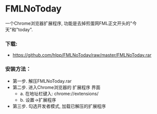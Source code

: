 # FMLNoToday

一个Chrome浏览器扩展程序, 功能是去掉煎蛋网FML正文开头的"今天"和"today".

### 下载:
* https://github.com/hlpp/FMLNoToday/raw/master/FMLNoToday.rar

### 安装方法：
* 第一步. 解压FMLNoToday.rar
* 第二步. 进入Chrome浏览器的 扩展程序 界面
  - a. 在地址栏键入: chrome://extensions/
  - b. 设置->扩展程序
* 第三步. 勾选开发者模式, 加载已解压的扩展程序
